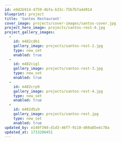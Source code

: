 ```yaml
---
id: e9d2b914-4759-4bfa-b33c-75b7b7a4d914
blueprint: project
title: 'Santos Restaurant'
cover_image: projects/cover-images/santos-cover.jpg
project_hero_image: projects/santos-rest-4.jpg
project_gallery_images:
  -
    id: m482cdb1
    gallery_image: projects/santos-rest-2.jpg
    type: new_set
    enabled: true
  -
    id: m482cigl
    gallery_image: projects/santos-rest-3.jpg
    type: new_set
    enabled: true
  -
    id: m482crp9
    gallery_image: projects/santos-rest-4.jpg
    type: new_set
    enabled: true
  -
    id: m482d5u9
    gallery_image: projects/santos-rest.jpg
    type: new_set
    enabled: true
updated_by: e140f39d-d1d3-46f7-9110-d69a85e4c78a
updated_at: 1733206451
---
```

